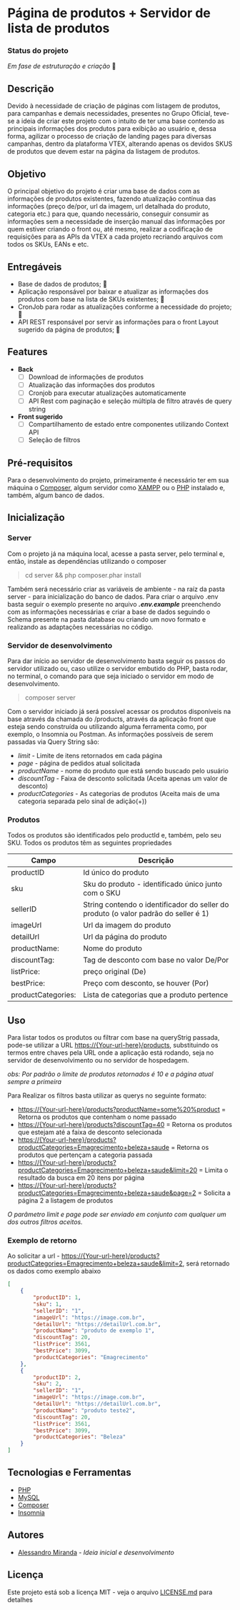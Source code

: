 # Página de produtos + Servidor de lista de produtos

### Status do projeto
*Em fase de estruturação e criação* :construction:

## Descrição

Devido à necessidade de criação de páginas com listagem de produtos, para campanhas e demais necessidades, presentes no Grupo Oficial, teve-se a ideia de criar este projeto com o intuito de ter uma base contendo as principais informações dos produtos para exibição ao usuário e, dessa forma, agilizar o processo de criação de landing pages para diversas campanhas, dentro da plataforma VTEX, alterando apenas os devidos SKUS de produtos que devem estar na página da listagem de produtos.

## Objetivo

O principal objetivo do projeto é criar uma base de dados com as informações de produtos existentes, fazendo atualização contínua das informações (preço de/por, url da imagem, url detalhada do produto, categoria etc.) para que, quando necessário, conseguir consumir as informações sem a necessidade de inserção manual das informações por quem estiver criando o front ou, até mesmo, realizar a codificação de requisições para as APIs da VTEX a cada projeto recriando arquivos com todos os SKUs, EANs e etc.

## Entregáveis

- Base de dados de produtos; :construction:
- Aplicação responsável por baixar e atualizar as informações dos produtos com base na lista de SKUs existentes; :construction:
- CronJob para rodar as atualizações conforme a necessidade do projeto; :construction:
- API REST responsável por servir as informações para o front
Layout sugerido da página de produtos; :construction:

## Features

- **Back**
    - [ ] Download de informações de produtos
    - [ ] Atualização das informações dos produtos
    - [ ] Cronjob para executar atualizações automaticamente
    - [ ] API Rest com paginação e seleção múltipla de filtro através de query string
- **Front sugerido**
    - [ ] Compartilhamento de estado entre componentes utilizando Context API
    - [ ] Seleção de filtros

## Pré-requisitos

Para o desenvolvimento do projeto, primeiramente é necessário ter em sua máquina o [Composer](https://getcomposer.org/), algum servidor como [XAMPP](https://www.apachefriends.org/pt_br/index.html) ou o [PHP](https://www.php.net/downloads.php) instalado e, também, algum banco de dados.

## Inicialização

### Server

Com o projeto já na máquina local, acesse a pasta server, pelo terminal e, então, instale as dependências utilizando o composer

>cd server && php composer.phar install

Também será necessário criar as variáveis de ambiente - na raíz da pasta server - para inicialização do banco de dados. Para criar o arquivo .env basta seguir o exemplo presente no arquivo **_.env.example_** preenchendo com as informações necessárias e criar a base de dados seguindo o Schema presente na pasta database ou criando um novo formato e realizando as adaptações necessárias no código.

### Servidor de desenvolvimento

Para dar início ao servidor de desenvolvimento basta seguir os passos do servidor utilizado ou, caso utilize o servidor embutido do PHP, basta rodar, no terminal, o comando para que seja iniciado o servidor em modo de desenvolvimento.

>composer server

Com o servidor iniciado já será possível acessar os produtos disponíveis na base através da chamada do /products, através da aplicação front que esteja sendo construída ou utilizando alguma ferramenta como, por exemplo, o Insomnia ou Postman. As informações possíveis de serem passadas via Query String são:

- *limit* - Limite de itens retornados em cada página
- *page* - página de pedidos atual solicitada
- *productName* - nome do produto que está sendo buscado pelo usuário
- *discountTag* - Faixa de desconto solicitada (Aceita apenas um valor de desconto)
- *productCategories* - As categorias de produtos (Aceita mais de uma categoria separada pelo sinal de adição(+))

### Produtos

Todos os produtos são identificados pelo productId e, também, pelo seu SKU. Todos os produtos têm as seguintes propriedades

Campo                |  Descrição
-------------------- | --------------------
productID            |   Id único do produto
sku                  |   Sku do produto - identificado único junto com o SKU
sellerID             |   String contendo o identificador do seller do produto (o valor padrão do seller é 1)
imageUrl             |   Url da imagem do produto
detailUrl            |   Url da página do produto
productName:         |   Nome do produto
discountTag:         |   Tag de desconto com base no valor De/Por
listPrice:           |   preço original (De)
bestPrice:           |   Preço com desconto, se houver (Por)
productCategories:   |   Lista de categorias que a produto pertence

## Uso

Para listar todos os produtos ou filtrar com base na queryStrig passada, pode-se utilizar a URL [https://{Your-url-here}/products](), substituindo os termos entre chaves pela URL onde a aplicação está rodando, seja no servidor de desenvolvimento ou no servidor de hospedagem.

_obs: Por padrão o limite de produtos retornados é 10 e a página atual sempre a primeira_

Para Realizar os filtros basta utilizar as querys no seguinte formato:

- [https://{Your-url-here}/products?productName=some%20%product]() = Retorna os produtos que contenham o nome passado
- [https://{Your-url-here}/products?discountTag=40]() = Retorna os produtos que estejam até a faixa de desconto selecionada
- [https://{Your-url-here}/products?productCategories=Emagrecimento+beleza+saude]() = Retorna os produtos que pertençam a categoria passada
- [https://{Your-url-here}/products?productCategories=Emagrecimento+beleza+saude&limit=20]() = Limita o resultado da busca em 20 itens por página
- [https://{Your-url-here}/products?productCategories=Emagrecimento+beleza+saude&page=2]() = Solicita a página 2 a listagem de produtos

_O parâmetro limit e page pode ser enviado em conjunto com qualquer um dos outros filtros aceitos._

### Exemplo de retorno

Ao solicitar a url - [https://{Your-url-here}/products?productCategories=Emagrecimento+beleza+saude&limit=2](), será retornado os dados como exemplo abaixo

```json
[
	{
		"productID": 1,
		"sku": 1,
		"sellerID": "1",
		"imageUrl": "https://image.com.br",
		"detailUrl": "https://detailUrl.com.br",
		"productName": "produto de exemplo 1",
		"discountTag": 20,
		"listPrice": 3561,
		"bestPrice": 3099,
		"productCategories": "Emagrecimento"
	},
	{
		"productID": 2,
		"sku": 2,
		"sellerID": "1",
		"imageUrl": "https://image.com.br",
		"detailUrl": "https://detailUrl.com.br",
		"productName": "produto teste2",
		"discountTag": 20,
		"listPrice": 3561,
		"bestPrice": 3099,
		"productCategories": "Beleza"
	}
]
```

## Tecnologias e Ferramentas

- [PHP](https://www.php.net/)
- [MySQL](https://www.mysql.com/)
- [Composer](https://getcomposer.org/)
- [Insomnia](https://insomnia.rest/download)

## Autores

- [Alessandro Miranda](https://github.com/Alessandro-Miranda) - _Ideia inicial e desenvolvimento_

## Licença
Este projeto está sob a licença MIT - veja o arquivo [LICENSE.md](https://github.com/Alessandro-Miranda/pagina-produtos/blob/main/LICENSE.md) para detalhes